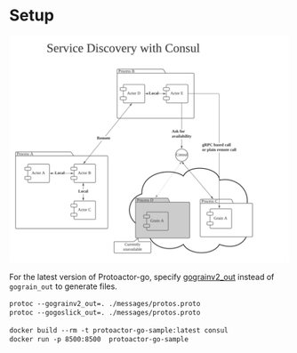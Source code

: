 # Setup

![](https://raw.githubusercontent.com/oklahomer/protoactor-go-sender-example/master/docs/consul.png)

For the latest version of Protoactor-go, specify [gograinv2_out](https://github.com/asynkron/protoactor-go/blob/dev/protobuf/protoc-gen-gograinv2/Makefile) instead of `gograin_out` to generate files.
```
protoc --gograinv2_out=. ./messages/protos.proto
protoc --gogoslick_out=. ./messages/protos.proto

docker build --rm -t protoactor-go-sample:latest consul
docker run -p 8500:8500  protoactor-go-sample
```
